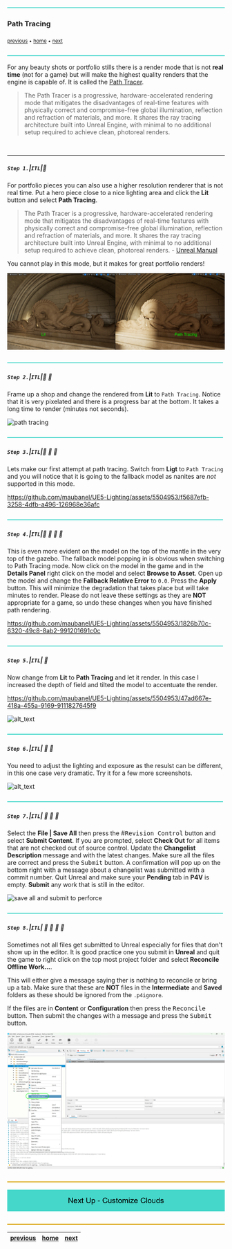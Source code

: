 ![](../images/line3.png)

### Path Tracing

<sub>[previous](../post-process/README.md#post-process-volumes) • [home](../README.md#user-content-ue5-lighting) • [next](../sky-texture/README.md#customize-clouds)</sub>

![](../images/line3.png)

For any beauty shots or portfolio stills there is a render mode that is not **real time** (not for a game) but will make the highest quality renders that the engine is capable of.  It is called the [Path Tracer](https://docs.unrealengine.com/5.2/en-US/path-tracer-in-unreal-engine/).

> The Path Tracer is a progressive, hardware-accelerated rendering mode that mitigates the disadvantages of real-time features with physically correct and compromise-free global illumination, reflection and refraction of materials, and more. It shares the ray tracing architecture built into Unreal Engine, with minimal to no additional setup required to achieve clean, photoreal renders.

<br>

---


##### `Step 1.`\|`ITL`|:small_blue_diamond:

For portfolio pieces you can also use a higher resolution renderer that is not real time.  Put a hero piece close to a nice lighting area and click the **Lit** button and select **Path Tracing**.  

>The Path Tracer is a progressive, hardware-accelerated rendering mode that mitigates the disadvantages of real-time features with physically correct and compromise-free global illumination, reflection and refraction of materials, and more. It shares the ray tracing architecture built into Unreal Engine, with minimal to no additional setup required to achieve clean, photoreal renders. - [Unreal Manual](https://docs.unrealengine.com/5.0/en-US/path-tracer-in-unreal-engine/)

You cannot play in this mode, but it makes for great portfolio renders!

![path tracing](images/litPath2.png)


![](../images/line2.png)

##### `Step 2.`\|`ITL`|:small_blue_diamond: :small_blue_diamond: 

Frame up a shop and change the rendered from **Lit** to `Path Tracing`. Notice that it is very pixelated and there is a progress bar at the bottom.  It takes a long time to render (minutes not seconds).

![path tracing](images/FrameUp.png)

![](../images/line2.png)

##### `Step 3.`\|`ITL`|:small_blue_diamond: :small_blue_diamond: :small_blue_diamond:

Lets make our first attempt at path tracing.  Switch from **Ligt** to `Path Tracing` and you will notice that it is going to the fallback model as nanites are *not* supported in this mode.

https://github.com/maubanel/UE5-Lighting/assets/5504953/f5687efb-3258-4dfb-a496-126968e36afc

![](../images/line2.png)

##### `Step 4.`\|`ITL`|:small_blue_diamond: :small_blue_diamond: :small_blue_diamond: :small_blue_diamond:

This is even more evident on the model on the top of the mantle in the very top of the gazebo.  The fallback model popping in is obvious when switching to Path Tracing mode.  Now click on the model in the game and in the **Details Panel** right click on the model and select **Browse to Asset**.  Open up the model and change the **Fallback Relative Error** to `0.0`.  Press the **Apply** button.  This will minimize the degradation that takes place but will take minutes to render.  Please do not leave these settings as they are **NOT** appropriate for a game, so undo these changes when you have finished path rendering. 

https://github.com/maubanel/UE5-Lighting/assets/5504953/1826b70c-6320-49c8-8ab2-991201691c0c

![](../images/line2.png)

##### `Step 5.`\|`ITL`| :small_orange_diamond:

Now change from **Lit** to **Path Tracing** and let it render.  In this case I increased the depth of field and tilted the model to accentuate the render.

https://github.com/maubanel/UE5-Lighting/assets/5504953/47ad667e-418a-455a-9169-9111827645f9

![alt_text](images/.png)

![](../images/line2.png)

##### `Step 6.`\|`ITL`| :small_orange_diamond: :small_blue_diamond:

You need to adjust the lighting and exposure as the resulst can be different, in this one case very dramatic.  Try it for a few more screenshots.

![alt_text](images/differentSettings.png)

![](../images/line2.png)

##### `Step 7.`\|`ITL`| :small_orange_diamond: :small_blue_diamond: :small_blue_diamond:

Select the **File | Save All** then press the #<kbd>Revision Control</kbd> button and select **Submit Content**.  If you are prompted, select **Check Out** for all items that are not checked out of source control. Update the **Changelist Description** message and with the latest changes. Make sure all the files are correct and press the <kbd>Submit</kbd> button. A confirmation will pop up on the bottom right with a message about a changelist was submitted with a commit number. Quit Unreal and make sure your **Pending** tab in **P4V** is empty. **Submit** any work that is still in the editor.

![save all and submit to perforce](images/p4Submit.png)

![](../images/line2.png)

##### `Step 8.`\|`ITL`| :small_orange_diamond: :small_blue_diamond: :small_blue_diamond: :small_blue_diamond:

Sometimes not all files get submitted to Unreal especially for files that don't show up in the editor.  It is good practice one you submit in **Unreal** and quit the game to right click on the top most project folder and select **Reconcile Offline Work...**.

This will either give a message saying ther is nothing to reconcile or bring up a tab.  Make sure that these are **NOT** files in the **Intermediate** and **Saved** folders as these should be ignored from the `.p4ignore`.

If the files are in **Content** or **Configuration** then press the <kbd>Reconcile</kbd> button.  Then submit the changes with a message and press the <kbd>Submit</kbd> button.

![reconcile offline work](images/reconcile.png)

![](../images/line.png)

<!-- <img src="https://via.placeholder.com/1000x100/45D7CA/000000/?text=Next Up - ADD NEXT TITLE"> -->
![next up next tile](images/banner.png)

![](../images/line.png)

| [previous](../post-process/README.md#post-process-volumes)| [home](../README.md#user-content-ue5-lighting) | [next](../sky-texture/README.md#customize-clouds)|
|---|---|---|
